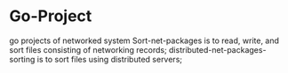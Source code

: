 # Go-Project
go projects of networked system 
Sort-net-packages is to read, write, and sort files consisting of networking records;
distributed-net-packages-sorting is to sort files using distributed servers;
